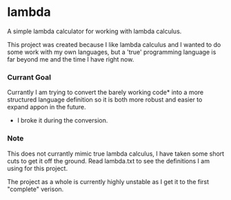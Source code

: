 # lambda
A simple lambda calculator for working with lambda calculus.

This project was created because I like lambda calculus and I wanted to do
some work with my own languages, but a 'true' programming language is far
beyond me and the time I have right now.

### Currant Goal ###

Currantly I am trying to convert the barely working code* into a more
structured language definition so it is both more robust and easier to
expand appon in the future.

* I broke it during the conversion.

### Note ###
This does not currantly mimic true lambda calculus, I have taken some short
cuts to get it off the ground. Read lambda.txt to see the definitions I am
using for this project.

The project as a whole is currently highly unstable as I get it to the first
"complete" verison.

